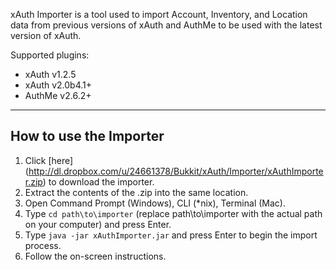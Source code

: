 xAuth Importer is a tool used to import Account, Inventory, and Location data from previous versions of xAuth and AuthMe to be used with the latest version of xAuth.

Supported plugins:
* xAuth v1.2.5
* xAuth v2.0b4.1+
* AuthMe v2.6.2+
***

## How to use the Importer
1. Click [here] (http://dl.dropbox.com/u/24661378/Bukkit/xAuth/Importer/xAuthImporter.zip) to download the importer.
2. Extract the contents of the .zip into the same location.
3. Open Command Prompt (Windows), CLI (*nix), Terminal (Mac).
4. Type `cd path\to\importer` (replace path\to\importer with the actual path on your computer) and press Enter.
5. Type `java -jar xAuthImporter.jar` and press Enter to begin the import process.
6. Follow the on-screen instructions.